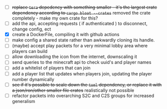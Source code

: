 * [ ] ~~replace `tera` depedency with something smaller - it's the largest crate dependency according to `cargo bloat --crates`~~ removed the crate completely - make my own crate for this?
* [ ] add the api, accepting requests ( if authenticated ) to disconnect, change config, ect
* [x] create a DockerFile, compiling it with github actions
* [ ] make config a shared state rather than awkwardly cloning its handle.
* [ ] (maybe) accept play packets for a very minimal lobby area where players can build
* [ ] allow downloading the icon from the internet, downscaling it
* [ ] send queries to the minecraft api to check uuid's and player names
* [ ] add a whitelist of players that can join
* [ ] add a player list that updates when players join, updating the player number dynamically
* [ ] ~~see if it's possible to scale down the `toml` dependency, or replace it with a json/ron/other smaller file crates~~ realistically not possible
* [ ] refactor packets into overarching S2C and C2S groups for increased generalism